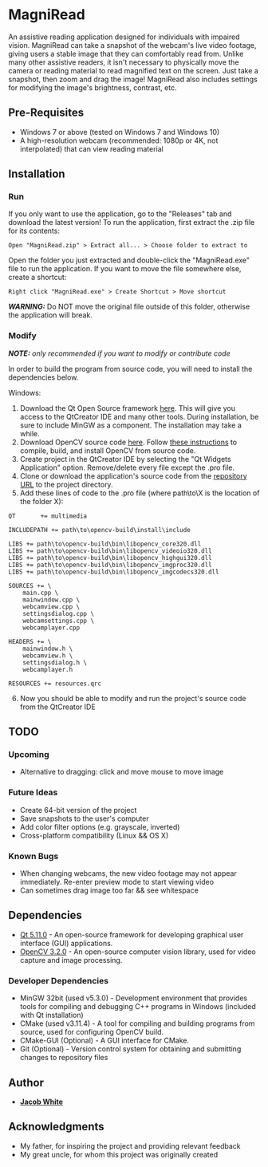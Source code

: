 # MagniRead

An assistive reading application designed for individuals with impaired vision. MagniRead can take a snapshot of the webcam's live video footage, giving users a stable image that they can comfortably read from. Unlike many other assistive readers, it isn't necessary to physically move the camera or reading material to read magnified text on the screen. Just take a snapshot, then zoom and drag the image! MagniRead also includes settings for modifying the image's brightness, contrast, etc.

## Pre-Requisites

* Windows 7 or above (tested on Windows 7 and Windows 10)
* A high-resolution webcam (recommended: 1080p or 4K, not interpolated) that can view reading material

## Installation

### Run

If you only want to use the application, go to the "Releases" tab and download the latest version! To run the application, first extract the .zip file for its contents:

```
Open "MagniRead.zip" > Extract all... > Choose folder to extract to
```

Open the folder you just extracted and double-click the "MagniRead.exe" file to run the application. If you want to move the file somewhere else, create a shortcut:

```
Right click "MagniRead.exe" > Create Shortcut > Move shortcut
```
__*WARNING:*__ Do NOT move the original file outside of this folder, otherwise the application will break. 

### Modify
***NOTE:** only recommended if you want to modify or contribute code*

In order to build the program from source code, you will need to install the dependencies below.

Windows:
1. Download the Qt Open Source framework [here](https://www.qt.io/download). This will give you access to the QtCreator IDE and many other tools. During installation, be sure to include MinGW as a component. The installation may take a while.
2. Download OpenCV source code [here](https://opencv.org/releases.html). Follow [these instructions](https://wiki.qt.io/How_to_setup_Qt_and_openCV_on_Windows) to compile, build, and install OpenCV from source code.
3. Create project in the QtCreator IDE by selecting the "Qt Widgets Application" option. Remove/delete every file except the .pro file.
4. Clone or download the application's source code from the [repository URL](https://github.com/jdwhite88/magni-read) to the project directory.
5. Add these lines of code to the .pro file (where path\to\X is the location of the folder X):
```
QT       += multimedia

INCLUDEPATH += path\to\opencv-build\install\include

LIBS += path\to\opencv-build\bin\libopencv_core320.dll
LIBS += path\to\opencv-build\bin\libopencv_videoio320.dll
LIBS += path\to\opencv-build\bin\libopencv_highgui320.dll
LIBS += path\to\opencv-build\bin\libopencv_imgproc320.dll
LIBS += path\to\opencv-build\bin\libopencv_imgcodecs320.dll

SOURCES += \
    main.cpp \
    mainwindow.cpp \
    webcamview.cpp \
    settingsdialog.cpp \
    webcamsettings.cpp \
    webcamplayer.cpp

HEADERS += \
    mainwindow.h \
    webcamview.h \
    settingsdialog.h \
    webcamplayer.h

RESOURCES += resources.qrc
```
6. Now you should be able to modify and run the project's source code from the QtCreator IDE

## TODO
### Upcoming
* Alternative to dragging: click and move mouse to move image

### Future Ideas
* Create 64-bit version of the project
* Save snapshots to the user's computer
* Add color filter options (e.g. grayscale, inverted)
* Cross-platform compatibility (Linux && OS X)

### Known Bugs
* When changing webcams, the new video footage may not appear immediately. Re-enter preview mode to start viewing video
* Can sometimes drag image too far && see whitespace

## Dependencies
* [Qt 5.11.0](https://www.qt.io/) - An open-source framework for developing graphical user interface (GUI) applications.
* [OpenCV 3.2.0](https://opencv.org/) - An open-source computer vision library, used for video capture and image processing.

### Developer Dependencies
* MinGW 32bit (used v5.3.0) - Development environment that provides tools for compiling and debugging C++ programs in Windows (included with Qt installation)
* CMake (used v3.11.4) - A tool for compiling and building programs from source, used for configuring OpenCV build.
* CMake-GUI (Optional) - A GUI interface for CMake.
* Git (Optional) - Version control system for obtaining and submitting changes to repository files

## Author
* **[Jacob White](https://github.com/jdwhite88)**

## Acknowledgments
* My father, for inspiring the project and providing relevant feedback
* My great uncle, for whom this project was originally created
